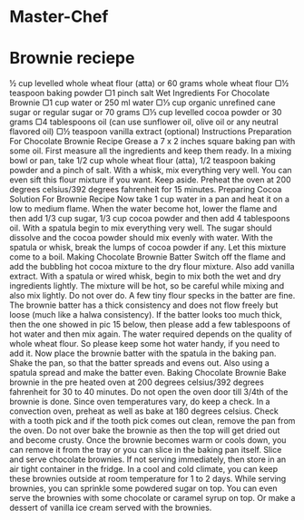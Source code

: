 # Master-Chef

# Brownie reciepe

½ cup levelled whole wheat flour (atta) or 60 grams whole wheat flour
▢½ teaspoon baking powder
▢1 pinch salt
Wet Ingredients For Chocolate Brownie
▢1 cup water or 250 ml water
▢⅓ cup organic unrefined cane sugar or regular sugar or 70 grams
▢⅓ cup levelled cocoa powder or 30 grams
▢4 tablespoons oil (can use sunflower oil, olive oil or any neutral flavored oil)
▢½ teaspoon vanilla extract (optional)
Instructions
Preparation For Chocolate Brownie Recipe
Grease a 7 x 2 inches square baking pan with some oil.
First measure all the ingredients and keep them ready.
In a mixing bowl or pan, take 1/2 cup whole wheat flour (atta), 1/2 teaspoon baking powder and a pinch of salt.
With a whisk, mix everything very well. You can even sift this flour mixture if you want. Keep aside. Preheat the oven at 200 degrees celsius/392 degrees fahrenheit for 15 minutes.
Preparing Cocoa Solution For Brownie Recipe
Now take 1 cup water in a pan and heat it on a low to medium flame.
When the water become hot, lower the flame and then add 1/3 cup sugar, 1/3 cup cocoa powder and then add 4 tablespoons oil.
With a spatula begin to mix everything very well. The sugar should dissolve and the cocoa powder should mix evenly with water. With the spatula or whisk, break the lumps of cocoa powder if any.
Let this mixture come to a boil.
Making Chocolate Brownie Batter
Switch off the flame and add the bubbling hot cocoa mixture to the dry flour mixture.
Also add vanilla extract.
With a spatula or wired whisk, begin to mix both the wet and dry ingredients lightly.
The mixture will be hot, so be careful while mixing and also mix lightly. Do not over do. A few tiny flour specks in the batter are fine.
The brownie batter has a thick consistency and does not flow freely but loose (much like a halwa consistency). 
If the batter looks too much thick, then the one showed in pic 15 below, then please add a few tablespoons of hot water and then mix again. 
The water required depends on the quality of whole wheat flour. So please keep some hot water handy, if you need to add it.
Now place the brownie batter with the spatula in the baking pan.
Shake the pan, so that the batter spreads and evens out. Also using a spatula spread and make the batter even.
Baking Chocolate Brownie
Bake brownie in the pre heated oven at 200 degrees celsius/392 degrees fahrenheit for 30 to 40 minutes. Do not open the oven door till 3/4th of the brownie is done. Since oven temperatures vary, do keep a check. In a convection oven, preheat as well as bake at 180 degrees celsius.
Check with a tooth pick and if the tooth pick comes out clean, remove the pan from the oven. 
Do not over bake the brownie as then the top will get dried out and become crusty.
Once the brownie becomes warm or cools down, you can remove it from the tray or you can slice in the baking pan itself.
Slice and serve chocolate brownies. If not serving immediately, then store in an air tight container in the fridge. In a cool and cold climate, you can keep these brownies outside at room temperature for 1 to 2 days.
While serving brownies, you can sprinkle some powdered sugar on top. 
You can even serve the brownies with some chocolate or caramel syrup on top. Or make a dessert of vanilla ice cream served with the brownies.